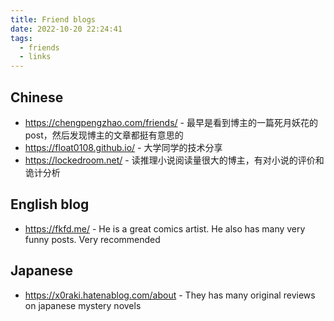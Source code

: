 ```yaml
---
title: Friend blogs
date: 2022-10-20 22:24:41
tags:
  - friends
  - links
---
```


## Chinese

- https://chengpengzhao.com/friends/ - 最早是看到博主的一篇死月妖花的post，然后发现博主的文章都挺有意思的
- https://float0108.github.io/ - 大学同学的技术分享
- https://lockedroom.net/ - 读推理小说阅读量很大的博主，有对小说的评价和诡计分析

## English blog

- https://fkfd.me/ - He is a great comics artist. He also has many very funny posts. Very recommended

## Japanese

- https://x0raki.hatenablog.com/about - They has many original reviews on japanese mystery novels
